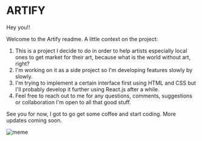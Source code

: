 # ARTIFY

Hey you!!

Welcome to the Artify readme. A little context on the project:

1. This is a project I decide to do in order to help artists especially local ones to get market for their art, because what is the world without art, right?
2. I'm working on it as a side project so I'm developing features slowly by slowly.
3. I'm trying to implement a certain interface first using HTML and CSS but I'll probably develop it further using React.js after a while.
4. Feel free to reach out to me for any questions, comments, suggestions or collaboration I'm open to all that good stuff.

See you for now, I got to go get some coffee and start coding.
More updates coming soon.

![meme](https://imgs.search.brave.com/bSGiR6AtWybR0TX7MTMQQl7SIyy8tFpUjrfgnfkOQ5A/rs:fit:884:225:1/g:ce/aHR0cHM6Ly90c2Uy/Lm1tLmJpbmcubmV0/L3RoP2lkPU9JUC5m/bHNRd0Q4M0dfVVlI/VWFWNWxoWGN3SGFE/LSZwaWQ9QXBp)
